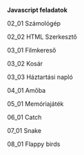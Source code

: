 <b>Javascript feladatok</b>

02_01 Számológép

02_02 HTML Szerkesztő

03_01 Filmkereső

03_02 Kosár

03_03 Háztartási napló

04_01 Amőba

05_01 Memóriajáték

06_01 Catch

07_01 Snake

08_01 Flappy birds
